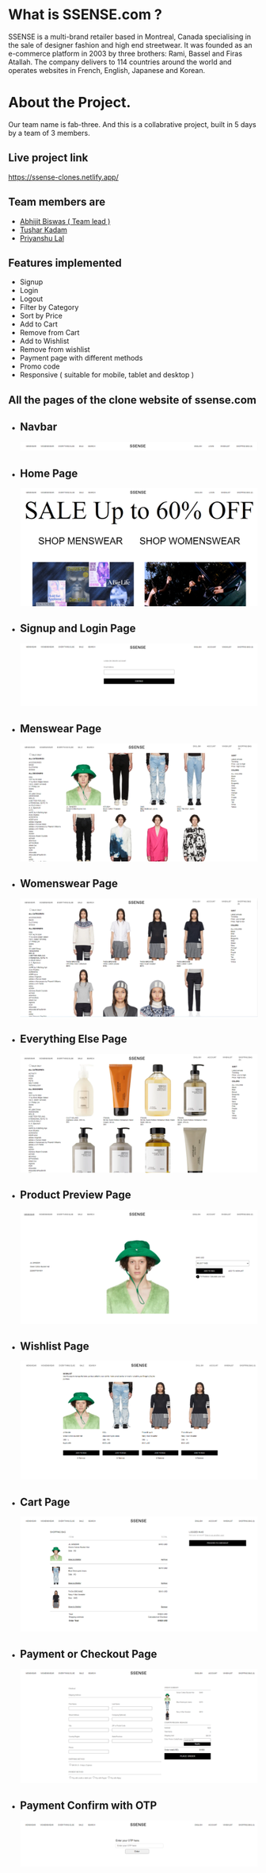 # What is SSENSE.com ?

SSENSE is a multi-brand retailer based in Montreal, Canada specialising in the sale of designer fashion and high end streetwear. It was founded as an e-commerce platform in 2003 by three brothers: Rami, Bassel and Firas Atallah. The company delivers to 114 countries around the world and operates websites in French, English, Japanese and Korean.

# About the Project.

Our team name is fab-three.
And this is a collabrative project, built in 5 days by a team of 3 members.

## Live project link

https://ssense-clones.netlify.app/

## Team members are

- [Abhijit Biswas ( Team lead )](https://github.com/abhijitnr)
- [Tushar Kadam](https://github.com/TusharKadam7671)
- [Priyanshu Lal](https://github.com/Siddharth263)

## Features implemented

- Signup
- Login
- Logout
- Filter by Category
- Sort by Price
- Add to Cart
- Remove from Cart
- Add to Wishlist
- Remove from wishlist
- Payment page with different methods
- Promo code
- Responsive ( suitable for mobile, tablet and desktop )

## All the pages of the clone website of ssense.com

- ## Navbar

  ![Navbar](Navbar.PNG)

- ## Home Page

  ![HomePage](Homepage.PNG)

- ## Signup and Login Page

  ![Signup&login](Signup%26loginPage.PNG)

- ## Menswear Page

  ![MenswearPage](MenswearPage.PNG)

- ## Womenswear Page

  ![WomenswearPage](WomenswearPage.PNG)

- ## Everything Else Page

  ![EverythingElsePage](EverythingElsePage.PNG)

- ## Product Preview Page

  ![ProductPreviewPage](ProductPreviewPage.PNG)

- ## Wishlist Page

  ![WishlistPage](WishlistPage.PNG)

- ## Cart Page

  ![CartPage](CartPage.PNG)

- ## Payment or Checkout Page

  ![PaymentPage](PaymentPage.PNG)

- ## Payment Confirm with OTP
  ![OtpPage](OtpPage.PNG)

